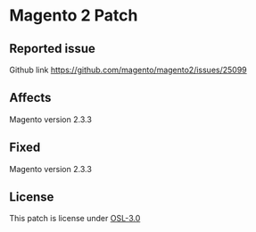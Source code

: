 # Magento 2 Patch

## Reported issue
Github link https://github.com/magento/magento2/issues/25099

## Affects
Magento version 2.3.3

## Fixed
Magento version 2.3.3

## License
This patch is license under [OSL-3.0](./LICENSE)